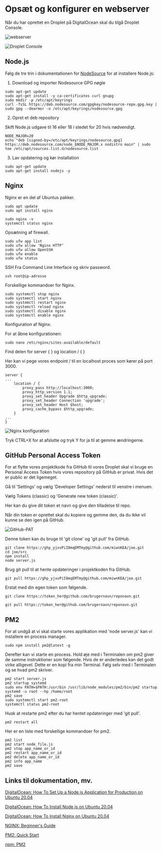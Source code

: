# Opsæt og konfigurer en webserver

Når du har oprettet en Droplet på DigitalOcean skal du tilgå Droplet Console.

![webserver](https://res.cloudinary.com/dx68rf5pj/image/upload/v1695129788/cbs/2023/exercises/2/%C3%98velse_2_-_Ops%C3%A6tning_af_en_webserver-05_cz8bwn.png)

![Droplet Console](https://res.cloudinary.com/dx68rf5pj/image/upload/v1695129798/cbs/2023/exercises/2/%C3%98velse_2_-_Ops%C3%A6tning_af_en_webserver-14_agtxtz.png)

## Node.js

Følg de tre trin i dokumentationen for [NodeSource](https://github.com/nodesource/distributions#nodejs) for at installere Node.js:

1) Download og importer Nodesource GPG nøgle

```
sudo apt-get update
sudo apt-get install -y ca-certificates curl gnupg
sudo mkdir -p /etc/apt/keyrings
curl -fsSL https://deb.nodesource.com/gpgkey/nodesource-repo.gpg.key | sudo gpg --dearmor -o /etc/apt/keyrings/nodesource.gpg
```

2) Opret et deb repository

Skift Node.js udgave til 16 eller 18 i stedet for 20 hvis nødvendigt.

```
NODE_MAJOR=20
echo "deb [signed-by=/etc/apt/keyrings/nodesource.gpg] https://deb.nodesource.com/node_$NODE_MAJOR.x nodistro main" | sudo tee /etc/apt/sources.list.d/nodesource.list
```

3) Lav opdatering og kør installation

```
sudo apt-get update
sudo apt-get install nodejs -y
```

## Nginx

Nginx er en del af Ubuntus pakker.

```
sudo apt update 
sudo apt install nginx
```

```
sudo nginx -v
systemctl status nginx
```

Opsætning af firewall.

```
sudo ufw app list
sudo ufw allow 'Nginx HTTP’
sudo ufw allow OpenSSH
sudo ufw enable
sudo ufw status
```

SSH Fra Command Line Interface og skriv password.

```
ssh root@ip-adresse
```

Forskellige kommandoer for Nginx.

```
sudo systemctl stop nginx
sudo systemctl start nginx
sudo systemctl restart nginx
sudo systemctl reload nginx
sudo systemctl disable nginx
sudo systemctl enable nginx
```

Konfiguration af Nginx.

For at åbne konfigurationen:

```
sudo nano /etc/nginx/sites-available/default
```

Find delen for server { } og location / { }

Her kan vi pege vores endpoint / til en localhost proces som kører på port 3000.

```
server { 
... 
	location / { 
		proxy_pass http://localhost:3000; 
		proxy_http_version 1.1; 
		proxy_set_header Upgrade $http_upgrade; 
		proxy_set_header Connection 'upgrade'; 
		proxy_set_header Host $host; 
		proxy_cache_bypass $http_upgrade; 
	} 
... 
}
```

![Nginx konfiguration](https://res.cloudinary.com/dx68rf5pj/image/upload/v1695129805/cbs/2023/exercises/2/%C3%98velse_2_-_Ops%C3%A6tning_af_en_webserver-23_nojiop.png)

Tryk CTRL+X for at afslutte og tryk Y for ja til at gemme ændringerne.

## GitHub Personal Access Token

For at flytte vores projektkode fra GitHub til vores Droplet skal vi bruge en Personal Access Token hvis vores repository på GitHub er privat. Hvis det er public er det ligemeget.

Gå til 'Settings' og vælg 'Developer Settings' nederst til venstre i menuen.

Vælg Tokens (classic) og 'Generate new token (classic)'.

Her kan du give dit token et navn og give den tilladelse til repo.

Når din token er oprettet skal du kopiere og gemme den, da du ikke vil kunne se den igen på GitHub.

![GitHub-PAT](https://res.cloudinary.com/dx68rf5pj/image/upload/v1695129803/cbs/2023/exercises/2/%C3%98velse_2_-_Ops%C3%A6tning_af_en_webserver-28_e65wx6.png)

Denne token kan du bruge til 'git clone' og 'git pull' fra GitHub.

```
git clone https://ghp_yjxvPiI8mqEMTmy@github.com/miwnKEA/joe.git
cd joe/src
npm install
node server.js
```

Brug git pull til at hente opdateringer i projektkoden fra GitHub.

```
git pull https://ghp_yjxvPiI8mqEMTmy@github.com/miwnKEA/joe.git
```

Erstat med din egen token som følgende.

```
git clone https://token_her@github.com/brugernavn/reponavn.git

git pull https://token_her@github.com/brugernavn/reponavn.git
```

## PM2

For at undgå at vi skal starte vores applikation med 'node server.js' kan vi installere en process manager.

```
sudo npm install pm2@latest -g
```

Derefter kan vi starte en process. Hold øje med i Terminalen om pm2 giver de samme instruktioner som følgende. Hvis de er anderledes kan det godt virke alligevel. Dette er en kopi fra min Terminal. Følg selv med i Terminalen og se hvad pm2 skriver.

```
pm2 start server.js
pm2 startup systemd
sudo env PATH=$PATH:/usr/bin /usr/lib/node_modules/pm2/bin/pm2 startup systemd -u root --hp /home/root
pm2 save
sudo systemctl start pm2-root
systemctl status pm2-root
```

Husk at restarte pm2 efter du har hentet opdateringer med 'git pull'.

```
pm2 restart all
```

Her er en liste med forskellige kommandoer for pm2.

```
pm2 list
pm2 start node_file.js
pm2 stop app_name_or_id
pm2 restart app_name_or_id
pm2 delete app_name_or_id
pm2 info app_name
pm2 save
```

## Links til dokumentation, mv.

[DigitalOcean: How To Set Up a Node.js Application for Production on Ubuntu 20.04](https://www.digitalocean.com/community/tutorials/how-to-set-up-a-node-js-application-for-production-on-ubuntu-20-04)

[DigitalOcean: How To Install Node.js on Ubuntu 20.04](https://www.digitalocean.com/community/tutorials/how-to-install-node-js-on-ubuntu-20-04)

[DigitalOcean: How To Install Nginx on Ubuntu 20.04](https://www.digitalocean.com/community/tutorials/how-to-install-nginx-on-ubuntu-20-04)

[NGINX: Beginner's Guide](https://nginx.org/en/docs/beginners_guide.html)

[PM2: Quick Start](https://pm2.keymetrics.io/docs/usage/quick-start/)

[npm: PM2](https://www.npmjs.com/package/pm2)
